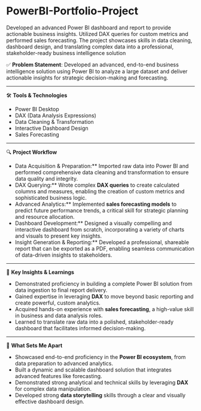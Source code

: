 # PowerBI-Portfolio-Project
Developed an advanced Power BI dashboard and report to provide actionable business insights. Utilized DAX queries for custom metrics and performed sales forecasting. The project showcases skills in data cleaning, dashboard design, and translating complex data into a professional, stakeholder-ready business intelligence solution

✅ **Problem Statement**:
Developed an advanced, end-to-end business intelligence solution using Power BI to analyze a large dataset and deliver actionable insights for strategic decision-making and forecasting.

---

🛠️ **Tools & Technologies**
* Power BI Desktop
* DAX (Data Analysis Expressions)
* Data Cleaning & Transformation
* Interactive Dashboard Design
* Sales Forecasting

---

🔍 **Project Workflow**
* Data Acquisition & Preparation:** Imported raw data into Power BI and performed comprehensive data cleaning and transformation to ensure data quality and integrity.
* DAX Querying:** Wrote complex **DAX queries** to create calculated columns and measures, enabling the creation of custom metrics and sophisticated business logic.
* Advanced Analytics:** Implemented **sales forecasting models** to predict future performance trends, a critical skill for strategic planning and resource allocation.
* Dashboard Development:** Designed a visually compelling and interactive dashboard from scratch, incorporating a variety of charts and visuals to present key insights.
* Insight Generation & Reporting:** Developed a professional, shareable report that can be exported as a PDF, enabling seamless communication of data-driven insights to stakeholders.

---

📌 **Key Insights & Learnings**
* Demonstrated proficiency in building a complete Power BI solution from data ingestion to final report delivery.
* Gained expertise in leveraging **DAX** to move beyond basic reporting and create powerful, custom analytics.
* Acquired hands-on experience with **sales forecasting**, a high-value skill in business and data analysis roles.
* Learned to translate raw data into a polished, stakeholder-ready dashboard that facilitates informed decision-making.

---

🌟 **What Sets Me Apart**
* Showcased end-to-end proficiency in the **Power BI ecosystem**, from data preparation to advanced analytics.
* Built a dynamic and scalable dashboard solution that integrates advanced features like forecasting.
* Demonstrated strong analytical and technical skills by leveraging **DAX** for complex data manipulation.
* Developed strong **data storytelling** skills through a clear and visually effective dashboard design.
